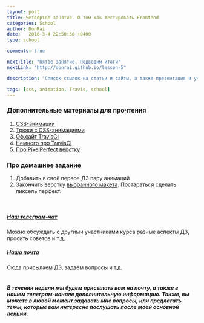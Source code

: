 ```yaml
---
layout: post
title: Четвёртое занятие. О том как тестировать Frontend
categories: School
author: DonRai
date:   2016-3-4 22:50:58 +0400
type: school

comments: true

nextTitle: "Пятое занятие. Подводим итоги"
nextLink: "http://donrai.github.io/lesson-5"

description: "Список ссылок на статьи и сайты, а также презентация и учебные материалы"

tags: [css, animation, Travis, school]
---
```


### Дополнительные материалы для прочтения
1. [CSS-анимации](https://learn.javascript.ru/css-transitions)
2. [Трюки с CSS-анимациями](https://habrahabr.ru/company/nordavind/blog/209462/)
3. [Оф.сайт TravisCI](https://travis-ci.org/)
4. [Немного про TravisCI](https://habrahabr.ru/post/140344/)
5. [Про PixelPerfect верстку](http://zencoder.ru/web-development/pixel-perfect/)

### Про домашнее задание
1. Добавить в своё первое ДЗ пару анимаций
2. Закончить верстку [выбранного макета](https://github.com/WFS-1/frontend-school/tree/master/psd). Постараться сделать пиксель перфект.

<br />

##### [Наш телеграм-чат](https://telegram.me/joinchat/AG4QLD540dhAT3pZ_6VbTA)
Можно обсуждать с другими участниками курса разные аспекты ДЗ, просить советов и т.д.

##### [Наша почта](mailto:edu@weblime.ru)
Сюда присылаем ДЗ, задаём вопросы и т.д.
<br /><br />

##### В течении недели мы будем присылать вам на почту, а также в нашем телеграм-канале дополнительную информацию. Также, вы можете в любой момент задавать мне вопросы, или предлагать темы, которые вам интересно послушать после моей основной лекции.
